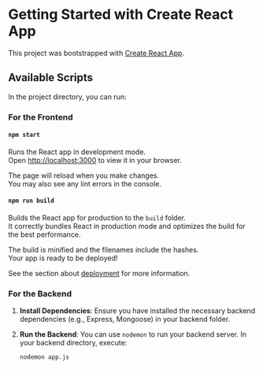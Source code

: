 # Getting Started with Create React App

This project was bootstrapped with [Create React App](https://github.com/facebook/create-react-app).

## Available Scripts

In the project directory, you can run:

### For the Frontend

#### `npm start`

Runs the React app in development mode.\
Open [http://localhost:3000](http://localhost:3000) to view it in your browser.

The page will reload when you make changes.\
You may also see any lint errors in the console.

#### `npm run build`

Builds the React app for production to the `build` folder.\
It correctly bundles React in production mode and optimizes the build for the best performance.

The build is minified and the filenames include the hashes.\
Your app is ready to be deployed!

See the section about [deployment](https://facebook.github.io/create-react-app/docs/deployment) for more information.

### For the Backend

1. **Install Dependencies**:
   Ensure you have installed the necessary backend dependencies (e.g., Express, Mongoose) in your backend folder.

2. **Run the Backend**:
   You can use `nodemon` to run your backend server. In your backend directory, execute:
   ```bash
   nodemon app.js
